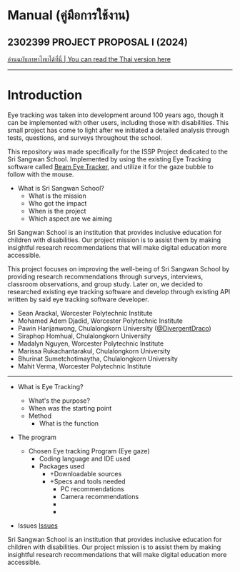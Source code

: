 # Manual (คู่มือการใช้งาน)

## 2302399 PROJECT PROPOSAL I (2024)

[อ่านฉบับภาษาไทยได้ที่นี่ | You can read the Thai version here]()

---

# Introduction

Eye tracking was taken into development around 100 years ago, though it can be implemented with other users, including those with disabilities. This small project has come to light after we initiated a detailed analysis through tests, questions, and surveys throughout the school.

This repository was made specifically for the ISSP Project dedicated to the Sri Sangwan School. Implemented by using the existing Eye Tracking software called [Beam Eye Tracker](), and utilize it for the gaze bubble to follow with the mouse.



* What is Sri Sangwan School?
  * What is the mission
  * Who got the impact
  * When is the project
  * Which aspect are we aiming



Sri Sangwan School is an institution that provides inclusive education for children with disabilities. Our project mission is to assist them by making insightful research recommendations that will make digital education more accessible.

This project focuses on improving the well-being of Sri Sangwan School by providing research recommendations through surveys, interviews, classroom observations, and group study. Later on, we decided to researched existing eye tracking software and develop through existing API written by said eye tracking software developer.

 * Sean Arackal, Worcester Polytechnic Institute
 * Mohamed Adem Djadid, Worcester Polytechnic Institute
 * Pawin Harijanwong, Chulalongkorn University ([@DivergentDraco]())
 * Siraphop Homhual, Chulalongkorn University
 * Madalyn Nguyen, Worcester Polytechnic Institute
 * Marissa Rukachantarakul, Chulalongkorn University
 * Bhurinat Sumetchotimaytha, Chulalongkorn University
 * Mahit Verma, Worcester Polytechnic Institute

---

* What is Eye Tracking?
  * What's the purpose?
  * When was the starting point
  * Method
    * What is the function
   

* The program
  * Chosen Eye tracking Program (Eye gaze)
    * Coding language and IDE used
    * Packages used
      * +Downloadable sources
      * +Specs and tools needed
        * PC recommendations
        * Camera recommendations
        * 
        * 


* Issues 
[Issues](https://www.reddit.com/r/MicrosoftFlightSim/comments/1ew95qh/does_anybody_actually_use_eye_tracking/)

Sri Sangwan School is an institution that provides inclusive education for children with disabilities. Our project mission is to assist them by making insightful research recommendations that will make digital education more accessible.
